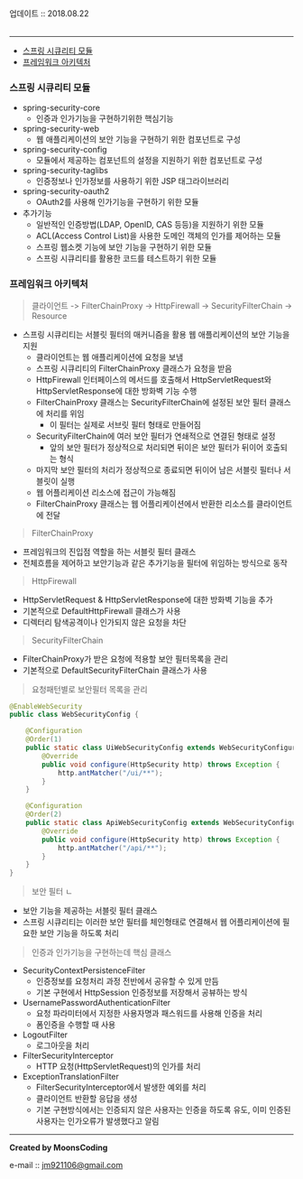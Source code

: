 
<div class="pull-right">  업데이트 :: 2018.08.22 </div><br>

---

<!-- @import "[TOC]" {cmd="toc" depthFrom=1 depthTo=6 orderedList=false} -->
<!-- code_chunk_output -->

* [스프링 시큐리티 모듈](#스프링-시큐리티-모듈)
* [프레임워크 아키텍처](#프레임워크-아키텍처)

<!-- /code_chunk_output -->

### 스프링 시큐리티 모듈

- spring-security-core
  - 인증과 인가기능을 구현하기위한 핵심기능
- spring-security-web
  - 웹 애플리케이션의 보안 기능을 구현하기 위한 컴포넌트로 구성
- spring-security-config
  - 모듈에서 제공하는 컴포넌트의 설정을 지원하기 위한 컴포넌트로 구성
- spring-security-taglibs
  - 인증정보나 인가정보를 사용하기 위한 JSP 태그라이브러리
- spring-security-oauth2
  - OAuth2를 사용해 인가기능을 구현하기 위한 모듈
- 추가기능
  - 일반적인 인증방법(LDAP, OpenID, CAS 등등)을 지원하기 위한 모듈
  - ACL(Access Control List)을 사용한 도메인 객체의 인가를 제어하는 모듈
  - 스프링 웹소켓 기능에 보안 기능을 구현하기 위한 모듈
  - 스프링 시큐리티를 활용한 코드를 테스트하기 위한 모듈

### 프레임워크 아키텍처

> 클라이언트 -> FilterChainProxy -> HttpFirewall -> SecurityFilterChain -> Resource

- 스프링 시큐리티는 서블릿 필터의 매커니즘을 활용 웹 애플리케이션의 보안 기능을 지원
  - 클라이언트는 웹 애플리케이션에 요청을 보냄
  - 스프링 시큐리티의 FilterChainProxy 클래스가 요청을 받음
  - HttpFirewall 인터페이스의 메서드를 호출해서 HttpServletRequest와 HttpServletResponse에 대한 방화벽 기능 수행
  - FilterChainProxy 클래스는 SecurityFilterChain에 설정된 보안 필터 클래스에 처리를 위임
    - 이 필터는 실제로 서브릿 필터 형태로 만들어짐
  - SecurityFilterChain에 여러 보안 필터가 연쇄적으로 연결된 형태로 설정
    - 앞의 보안 필터가 정상적으로 처리되면 뒤이은 보안 필터가 뒤이어 호출되는 형식
  - 마지막 보안 필터의 처리가 정상적으로 종료되면 뒤이어 남은 서블릿 필터나 서블릿이 실행
  - 웹 어플리케이션 리소스에 접근이 가능해짐
  - FilterChainProxy 클래스는 웹 어플리케이션에서 반환한 리소스를 클라이언트에 전달

> FilterChainProxy

- 프레임워크의 진입점 역할을 하는 서블릿 필터 클래스
- 전체흐름을 제어하고 보안기능과 같은 추가기능을 필터에 위임하는 방식으로 동작

> HttpFirewall

- HttpServletRequest & HttpServletResponse에 대한 방화벽 기능을 추가
- 기본적으로 DefaultHttpFirewall 클래스가 사용
- 디렉터리 탐색공격이나 인가되지 않은 요청을 차단

> SecurityFilterChain

- FilterChainProxy가 받은 요청에 적용할 보안 필터목록을 관리
- 기본적으로 DefaultSecurityFilterChain 클래스가 사용

> 요청패턴별로 보안필터 목록을 관리

```java
@EnableWebSecurity
public class WebSecurityConfig {

    @Configuration
    @Order(1)
    public static class UiWebSecurityConfig extends WebSecurityConfigurerAdapter {
        @Override
        public void configure(HttpSecurity http) throws Exception {
            http.antMatcher("/ui/**");
        }
    }

    @Configuration
    @Order(2)
    public static class ApiWebSecurityConfig extends WebSecurityConfigurerAdapter {
        @Override
        public void configure(HttpSecurity http) throws Exception {
            http.antMatcher("/api/**");
        }
    }
}
```

> 보안 필터
ㄴ
- 보안 기능을 제공하는 서블릿 필터 클래스
- 스프링 시큐리티는 이러한 보안 필터를 체인형태로 연결해서 웹 어플리케이션에 필요한 보안 기능을 하도록 처리

> 인증과 인가기능을 구현하는데 핵심 클래스

- SecurityContextPersistenceFilter
  - 인증정보를 요청처리 과정 전반에서 공유할 수 있게 만듬
  - 기본 구현에서 HttpSession 인증정보를 저장해서 공뷰하는 방식
- UsernamePasswordAuthenticationFilter
  - 요청 파라미터에서 지정한 사용자명과 패스워드를 사용해 인증을 처리
  - 폼인증을 수행할 때 사용
- LogoutFilter
  - 로그아웃을 처리
- FilterSecurityInterceptor
  - HTTP 요청(HttpServletRequest)의 인가를 처리
- ExceptionTranslationFilter
  - FilterSecurityInterceptor에서 발생한 예외를 처리
  - 클라이언트 반환할 응답을 생성
  - 기본 구현방식에서는 인증되지 않은 사용자는 인증을 하도록 유도, 이미 인증된 사용자는 인가오류가 발생했다고 알림

---

**Created by MoonsCoding**

e-mail :: jm921106@gmail.com
